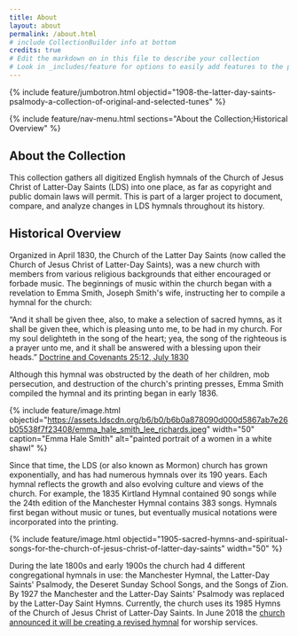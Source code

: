```yaml
---
title: About
layout: about
permalink: /about.html
# include CollectionBuilder info at bottom
credits: true
# Edit the markdown on in this file to describe your collection
# Look in _includes/feature for options to easily add features to the page
---
```


{% include feature/jumbotron.html objectid="1908-the-latter-day-saints-psalmody-a-collection-of-original-and-selected-tunes" %}

{% include feature/nav-menu.html sections="About the Collection;Historical Overview" %}

## About the Collection

This collection gathers all digitized English hymnals of the Church of Jesus Christ of Latter-Day Saints (LDS) into one place, as far as copyright and public domain laws will permit. This is part of a larger project to document, compare, and analyze changes in LDS hymnals throughout its history.

## Historical Overview

Organized in April 1830, the Church of the Latter Day Saints (now called the Church of Jesus Christ of Latter-Day Saints), was a new church with members from various religious backgrounds that either encouraged or forbade music. The beginnings of music within the church began with a revelation to Emma Smith, Joseph Smith's wife, instructing her to compile a hymnal for the church: 

“And it shall be given thee, also, to make a selection of sacred hymns, as it shall be given thee, which is pleasing unto me, to be had in my church. For my soul delighteth in the song of the heart; yea, the song of the righteous is a prayer unto me, and it shall be answered with a blessing upon their heads.” <a href="https://www.churchofjesuschrist.org/study/scriptures/dc-testament/dc/25?lang=eng">Doctrine and Covenants 25:12, July 1830</a>

Although this hymnal was obstructed by the death of her children, mob persecution, and destruction of the church's printing presses, Emma Smith compiled the hymnal and its printing began in early 1836. 

{% include feature/image.html objectid="https://assets.ldscdn.org/b6/b0/b6b0a878090d000d5867ab7e26b05538f7f23408/emma_hale_smith_lee_richards.jpeg" width="50" caption="Emma Hale Smith" alt="painted portrait of a women in a white shawl" %}

Since that time, the LDS (or also known as Mormon) church has grown exponentially, and has had numerous hymnals over its 190 years. Each hymnal reflects the growth and also evolving culture and views of the church. For example, the 1835 Kirtland Hymnal contained 90 songs while the 24th edition of the Manchester Hymnal contains 383 songs. Hymnals first began without music or tunes, but eventually musical notations were incorporated into the printing.

{% include feature/image.html objectid="1905-sacred-hymns-and-spiritual-songs-for-the-church-of-jesus-christ-of-latter-day-saints" width="50" %}

During the late 1800s and early 1900s the church had 4 different congregational hymnals in use: the Manchester Hymnal, the Latter-Day Saints' Psalmody, the Deseret Sunday School Songs, and the Songs of Zion. By 1927 the Manchester and the Latter-Day Saints' Psalmody was replaced by the Latter-Day Saint Hymns. Currently, the church uses its 1985 Hymns of the Church of Jesus Christ of Latter-Day Saints. In June 2018 the <a href="https://www.churchofjesuschrist.org/church/news/church-announces-plans-for-new-hymnbook-and-childrens-songbook?lang=eng">church announced it will be creating a revised hymnal</a> for worship services.
